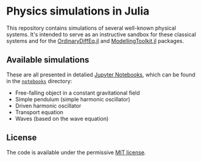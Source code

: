 # Physics simulations in Julia

This repository contains simulations of several well-known physical systems. It's intended to serve as an instructive sandbox for these classical systems and for the [OrdinaryDiffEq.jl](https://docs.sciml.ai/OrdinaryDiffEq/stable/) and [ModellingToolkit.jl](https://docs.sciml.ai/ModelingToolkit/stable/) packages.

## Available simulations

These are all presented in detalied [Jupyter Notebooks](https://jupyter.org/), which can be found in the [`notebooks`](notebooks) directory:

- Free-falling object in a constant gravitational field
- Simple pendulum (simple harmonic oscillator)
- Driven harmonic oscillator
- Transport equation
- Waves (based on the wave equation)

## License

The code is available under the permissive [MIT license](LICENSE.txt).
